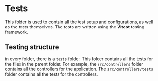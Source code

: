 # Tests
This folder is used to contain all the test setup and configurations, as well as the tests themselves. The tests are written using the **Vitest** testing framework.

## Testing structure
in every folder, there is a `tests` folder. This folder contains all the tests for the files in the parent folder. For example, the `src/controllers` folder contains all the controllers for the application. The `src/controllers/tests` folder contains all the tests for the controllers.